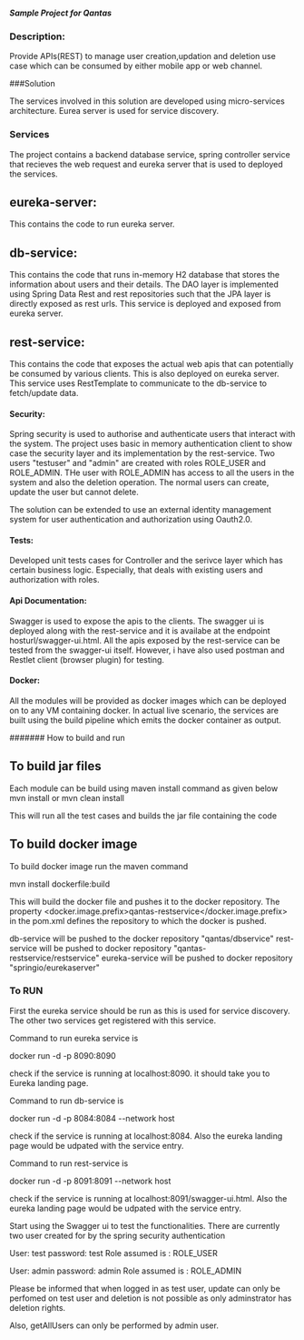 ##### Sample Project for Qantas


### Description: 

Provide APIs(REST) to manage user creation,updation and deletion use case which can be consumed by either mobile app or web channel.

###Solution
 
The services involved in this solution are developed using micro-services architecture. Eurea server is used for service discovery. 

### Services

The project contains a backend database service, spring controller service that recieves the web request and eureka server that is used to deployed the services.

 ## eureka-server: 
 This contains the code to run eureka server.
 
 ## db-service:  
 This contains the code that runs in-memory H2 database that stores the information about users and their details. The DAO layer is implemented using Spring Data Rest and rest repositories such that the JPA layer is directly exposed as rest urls. This service is deployed and exposed from eureka server. 
 
 ## rest-service:  
 This contains the code that exposes the actual web apis that can potentially be consumed by various clients. This is also deployed on eureka server. This service uses RestTemplate to communicate to the db-service to fetch/update data.
 
 #### Security:  
 Spring security is used to authorise and authenticate users that interact with the system. The project uses basic in memory authentication client to show case the security layer and its implementation by the rest-service. Two users "testuser" and "admin" are created with roles ROLE_USER and ROLE_ADMIN.  THe user with ROLE_ADMIN has access to all the users in the system and also the deletion operation.  The normal users can create, update the user but cannot delete. 
 
 
 The solution can be extended to use an external identity management system for user authentication and authorization using Oauth2.0.
 
 #### Tests:  
 Developed unit tests cases for Controller and the serivce layer which has certain business logic. Especially, that deals with existing users and authorization with roles.  
 
 #### Api Documentation:  
 Swagger is used to expose the apis to the clients.  The swagger ui is deployed along with the rest-service and it is availabe at the endpoint hosturl/swagger-ui.html. All the apis exposed by the rest-service can be tested from the swagger-ui itself. However, i have also used postman and Restlet client (browser plugin) for testing. 
 
 #### Docker: 
 All the modules will be provided as docker images which can be deployed on to any VM containing docker. 
		In actual live scenario, the services are built using the build pipeline which emits the docker container as output.

####### How to build and run

## To build jar files

Each module can be build using maven install command as given below
mvn install  or mvn clean install

This will run all the test cases and builds the jar file containing the code

## To build docker image

To build docker image run the maven command

mvn install dockerfile:build 

This will build the docker file and pushes it to the docker repository. The property 
<docker.image.prefix>qantas-restservice</docker.image.prefix> in the pom.xml defines the repository to which the docker is pushed. 

db-service will be pushed to the docker repository "qantas/dbservice"
rest-service will be pushed to docker repository "qantas-restservice/restservice"
eureka-service will be pushed to docker repository "springio/eurekaserver"


### To RUN

First the eureka service should be run as this is used for service discovery.  The other two services get registered with this service.

Command to run eureka service is 

docker run -d -p 8090:8090 <dockerimageid>

check if the service is running at localhost:8090. it should take you to Eureka landing page.

Command to run db-service is 

docker run -d -p 8084:8084 --network host <dockerimageid>

check if the service is running at localhost:8084.  Also the eureka landing page would be udpated with the service entry. 

Command to run rest-service is 

docker run -d -p 8091:8091 --network host <dockerimageid>

check if the service is running at localhost:8091/swagger-ui.html.  Also the eureka landing page would be udpated with the service entry. 


Start using the Swagger ui to test the functionalities. 
There are currently two user created for by the spring security authentication

User: test
password: test
Role assumed is : ROLE_USER

User: admin
password: admin
Role assumed is : ROLE_ADMIN

Please be informed that when logged in as test user, update can only be perfomed on test user and deletion is not possible as only adminstrator has deletion rights. 

Also, getAllUsers can only be performed by admin user. 






 
